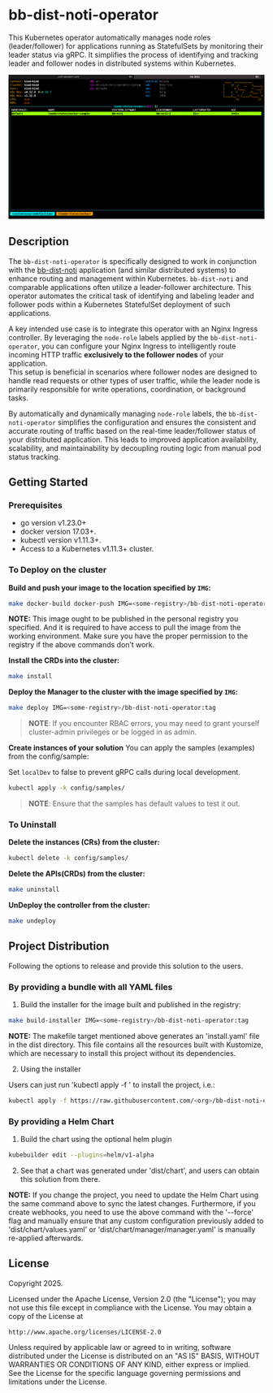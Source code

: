 # bb-dist-noti-operator
This Kubernetes operator automatically manages node roles (leader/follower) 
for applications running as StatefulSets by monitoring their leader status via gRPC. 
It simplifies the process of identifying and tracking leader and follower nodes in distributed systems 
within Kubernetes.

![](https://raw.githubusercontent.com/opplieam/bb-dist-noti-operator/refs/heads/main/k8s-operator.png)

## Description

The `bb-dist-noti-operator` is specifically designed to work in conjunction with the 
[bb-dist-noti](https://github.com/opplieam/bb-dist-noti/) application (and similar distributed systems) to enhance 
routing and management within Kubernetes.  `bb-dist-noti` and comparable applications often utilize a 
leader-follower architecture. This operator automates the critical task of identifying and labeling leader and follower 
pods within a Kubernetes StatefulSet deployment of such applications.

A key intended use case is to integrate this operator with an Nginx Ingress controller. By leveraging the `node-role` 
labels applied by the `bb-dist-noti-operator`, you can configure your Nginx Ingress to intelligently 
route incoming HTTP traffic **exclusively to the follower nodes** of your application.  
This setup is beneficial in scenarios where follower nodes are designed to handle read requests or 
other types of user traffic, while the leader node is primarily responsible for write operations, coordination, 
or background tasks.

By automatically and dynamically managing `node-role` labels, the `bb-dist-noti-operator` simplifies the configuration 
and ensures the consistent and accurate routing of traffic based on the real-time leader/follower status of 
your distributed application. This leads to improved application availability, scalability, 
and maintainability by decoupling routing logic from manual pod status tracking.

## Getting Started

### Prerequisites
- go version v1.23.0+
- docker version 17.03+.
- kubectl version v1.11.3+.
- Access to a Kubernetes v1.11.3+ cluster.

### To Deploy on the cluster
**Build and push your image to the location specified by `IMG`:**

```sh
make docker-build docker-push IMG=<some-registry>/bb-dist-noti-operator:tag
```

**NOTE:** This image ought to be published in the personal registry you specified.
And it is required to have access to pull the image from the working environment.
Make sure you have the proper permission to the registry if the above commands don’t work.

**Install the CRDs into the cluster:**

```sh
make install
```

**Deploy the Manager to the cluster with the image specified by `IMG`:**

```sh
make deploy IMG=<some-registry>/bb-dist-noti-operator:tag
```

> **NOTE**: If you encounter RBAC errors, you may need to grant yourself cluster-admin
privileges or be logged in as admin.

**Create instances of your solution**
You can apply the samples (examples) from the config/sample:

Set `localDev` to false to prevent gRPC calls during local development.

```sh
kubectl apply -k config/samples/
```

>**NOTE**: Ensure that the samples has default values to test it out.

### To Uninstall
**Delete the instances (CRs) from the cluster:**

```sh
kubectl delete -k config/samples/
```

**Delete the APIs(CRDs) from the cluster:**

```sh
make uninstall
```

**UnDeploy the controller from the cluster:**

```sh
make undeploy
```

## Project Distribution

Following the options to release and provide this solution to the users.

### By providing a bundle with all YAML files

1. Build the installer for the image built and published in the registry:

```sh
make build-installer IMG=<some-registry>/bb-dist-noti-operator:tag
```

**NOTE:** The makefile target mentioned above generates an 'install.yaml'
file in the dist directory. This file contains all the resources built
with Kustomize, which are necessary to install this project without its
dependencies.

2. Using the installer

Users can just run 'kubectl apply -f <URL for YAML BUNDLE>' to install
the project, i.e.:

```sh
kubectl apply -f https://raw.githubusercontent.com/<org>/bb-dist-noti-operator/<tag or branch>/dist/install.yaml
```

### By providing a Helm Chart

1. Build the chart using the optional helm plugin

```sh
kubebuilder edit --plugins=helm/v1-alpha
```

2. See that a chart was generated under 'dist/chart', and users
can obtain this solution from there.

**NOTE:** If you change the project, you need to update the Helm Chart
using the same command above to sync the latest changes. Furthermore,
if you create webhooks, you need to use the above command with
the '--force' flag and manually ensure that any custom configuration
previously added to 'dist/chart/values.yaml' or 'dist/chart/manager/manager.yaml'
is manually re-applied afterwards.


## License

Copyright 2025.

Licensed under the Apache License, Version 2.0 (the "License");
you may not use this file except in compliance with the License.
You may obtain a copy of the License at

    http://www.apache.org/licenses/LICENSE-2.0

Unless required by applicable law or agreed to in writing, software
distributed under the License is distributed on an "AS IS" BASIS,
WITHOUT WARRANTIES OR CONDITIONS OF ANY KIND, either express or implied.
See the License for the specific language governing permissions and
limitations under the License.

